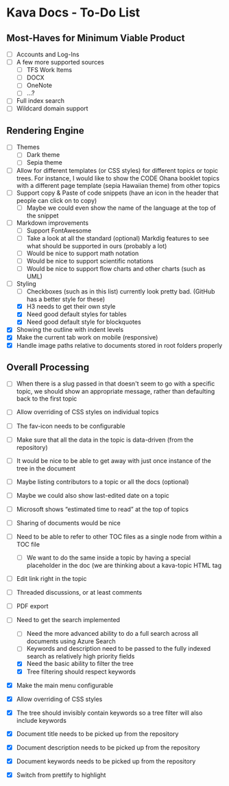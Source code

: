 # Kava Docs - To-Do List

## Most-Haves for Minimum Viable Product

* [ ] Accounts and Log-Ins
* [ ] A few more supported sources
    * [ ] TFS Work Items
    * [ ] DOCX
    * [ ] OneNote
    * [ ] ...?
* [ ] Full index search
* [ ] Wildcard domain support

## Rendering Engine

* [ ] Themes
    * [ ] Dark theme
    * [ ] Sepia theme
* [ ] Allow for different templates (or CSS styles) for different topics or topic trees. For instance, I would like to show the CODE Ohana booklet topics with a different page template (sepia Hawaiian theme) from other topics
* [ ] Support copy & Paste of code snippets (have an icon in the header that people can click on to copy)
    * [ ] Maybe we could even show the name of the language at the top of the snippet
* [ ] Markdown improvements
    * [ ] Support FontAwesome
    * [ ] Take a look at all the standard (optional) Markdig features to see what should be supported in ours (probably a lot)
    * [ ] Would be nice to support math notation
    * [ ] Would be nice to support scientific notations
    * [ ] Would be nice to support flow charts and other charts (such as UML)
* [ ] Styling
    * [ ] Checkboxes (such as in this list) currently look pretty bad. (GitHub has a better style for these)
    * [x] H3 needs to get their own style
    * [x] Need good default styles for tables
    * [x] Need good default style for blockquotes
* [x] Showing the outline with indent levels
* [X] Make the current tab work on mobile (responsive)
* [x] Handle image paths relative to documents stored in root folders properly

## Overall Processing

* [ ] When there is a slug passed in that doesn't seem to go with a specific topic, we should show an appropriate message, rather than defaulting back to the first topic
* [ ] Allow overriding of CSS styles on individual topics
* [ ] The fav-icon needs to be configurable
* [ ] Make sure that all the data in the topic is data-driven (from the repository)
* [ ] It would be nice to be able to get away with just once instance of the tree in the document
* [ ] Maybe listing contributors to a topic or all the docs (optional)
* [ ] Maybe we could also show last-edited date on a topic
* [ ] Microsoft shows “estimated time to read” at the top of topics
* [ ] Sharing of documents would be nice
* [ ] Need to be able to refer to other TOC files as a single node from within a TOC file
    * [ ] We want to do the same inside a topic by having a special placeholder in the doc (we are thinking about a kava-topic HTML tag
* [ ] Edit link right in the topic
* [ ] Threaded discussions, or at least comments
* [ ] PDF export
* [ ] Need to get the search implemented
   * [ ] Need the more advanced ability to do a full search across all documents using Azure Search
   * [ ] Keywords and description need to be passed to the fully indexed search as relatively high priority fields
   * [x] Need the basic ability to filter the tree
   * [x] Tree filtering should respect keywords
* [x] Make the main menu configurable
* [x] Allow overriding of CSS styles
* [x] The tree should invisibly contain keywords so a tree filter will also include keywords
* [x] Document title needs to be picked up from the repository
* [x] Document description needs to be picked up from the repository
* [x] Document keywords needs to be picked up from the repository
* [x] Switch from prettify to highlight

